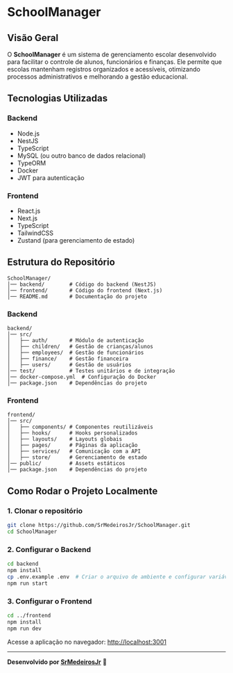 # SchoolManager

##  Visão Geral
O **SchoolManager** é um sistema de gerenciamento escolar desenvolvido para facilitar o controle de alunos, funcionários e finanças. Ele permite que escolas mantenham registros organizados e acessíveis, otimizando processos administrativos e melhorando a gestão educacional.

##  Tecnologias Utilizadas
### **Backend**
- Node.js
- NestJS
- TypeScript
- MySQL (ou outro banco de dados relacional)
- TypeORM
- Docker
- JWT para autenticação

### **Frontend**
- React.js
- Next.js
- TypeScript
- TailwindCSS
- Zustand (para gerenciamento de estado)

##  Estrutura do Repositório
```
SchoolManager/
│── backend/        # Código do backend (NestJS)
│── frontend/       # Código do frontend (Next.js)
│── README.md       # Documentação do projeto
```

###  **Backend**
```
backend/
│── src/
│   ├── auth/       # Módulo de autenticação
│   ├── children/   # Gestão de crianças/alunos
│   ├── employees/  # Gestão de funcionários
│   ├── finance/    # Gestão financeira
│   ├── users/      # Gestão de usuários
│── test/           # Testes unitários e de integração
│── docker-compose.yml  # Configuração do Docker
│── package.json    # Dependências do projeto
```

###  **Frontend**
```
frontend/
│── src/
│   ├── components/ # Componentes reutilizáveis
│   ├── hooks/      # Hooks personalizados
│   ├── layouts/    # Layouts globais
│   ├── pages/      # Páginas da aplicação
│   ├── services/   # Comunicação com a API
│   ├── store/      # Gerenciamento de estado
│── public/         # Assets estáticos
│── package.json    # Dependências do projeto
```

##  Como Rodar o Projeto Localmente
### **1. Clonar o repositório**
```bash
git clone https://github.com/SrMedeirosJr/SchoolManager.git
cd SchoolManager
```

### **2. Configurar o Backend**
```bash
cd backend
npm install
cp .env.example .env  # Criar o arquivo de ambiente e configurar variáveis
npm run start  
```

### **3. Configurar o Frontend**
```bash
cd ../frontend
npm install
npm run dev  
```

Acesse a aplicação no navegador: [http://localhost:3001](http://localhost:3001)

---

**Desenvolvido por [SrMedeirosJr](https://github.com/SrMedeirosJr)** 🚀